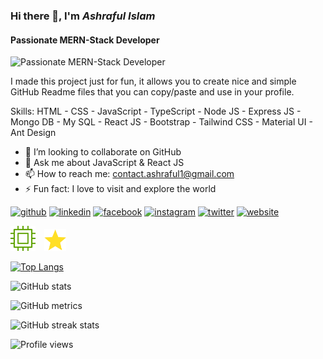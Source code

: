 ### Hi there 👋, I'm *Ashraful Islam*
#### Passionate MERN-Stack Developer
![Passionate MERN-Stack Developer](https://res.cloudinary.com/ashraful-islam/image/upload/v1649623442/Social%20Images/MERN-Stack-github-Bannar-Ashraful-Islam_h5ispu.png)

I made this project just for fun, it allows you to create nice and simple GitHub Readme files that you can copy/paste and use in your profile.

Skills: HTML - CSS - JavaScript - TypeScript - Node JS - Express JS - Mongo DB - My SQL - React JS - Bootstrap - Tailwind CSS - Material UI - Ant Design 

- 👯 I’m looking to collaborate on GitHub 
- 💬 Ask me about JavaScript & React JS 
- 📫 How to reach me: contact.ashraful1@gmail.com 
- ⚡ Fun fact: I love to visit and explore the world 


[<img src='https://cdn.jsdelivr.net/npm/simple-icons@3.0.1/icons/github.svg' alt='github' height='40'>](https://github.com/ashraful2880)  [<img src='https://cdn.jsdelivr.net/npm/simple-icons@3.0.1/icons/linkedin.svg' alt='linkedin' height='40'>](https://www.linkedin.com/in/ashraful-webdev/)  [<img src='https://cdn.jsdelivr.net/npm/simple-icons@3.0.1/icons/facebook.svg' alt='facebook' height='40'>](https://www.facebook.com/ashrafonline706)  [<img src='https://cdn.jsdelivr.net/npm/simple-icons@3.0.1/icons/instagram.svg' alt='instagram' height='40'>](https://www.instagram.com/ashraful.islam706/)  [<img src='https://cdn.jsdelivr.net/npm/simple-icons@3.0.1/icons/twitter.svg' alt='twitter' height='40'>](https://twitter.com/IslamAshraful80)  [<img src='https://cdn.jsdelivr.net/npm/simple-icons@3.0.1/icons/icloud.svg' alt='website' height='40'>](https://ashrafulislambd.com)  

<a href='https://docs.github.com/en/developers'><img src='https://raw.githubusercontent.com/acervenky/animated-github-badges/master/assets/devbadge.gif' width='40' height='40'></a> <a href='https://stars.github.com/'><img src='https://raw.githubusercontent.com/acervenky/animated-github-badges/master/assets/starbadge.gif' width='35' height='35'></a> 

[![Top Langs](https://github-readme-stats.vercel.app/api/top-langs/?username=ashraful2880)](https://github.com/anuraghazra/github-readme-stats)

![GitHub stats](https://github-readme-stats.vercel.app/api?username=ashraful2880&show_icons=true&count_private=true)  

![GitHub metrics](https://metrics.lecoq.io/ashraful2880)  

![GitHub streak stats](https://github-readme-streak-stats.herokuapp.com/?user=ashraful2880)  

![Profile views](https://gpvc.arturio.dev/ashraful2880)  
